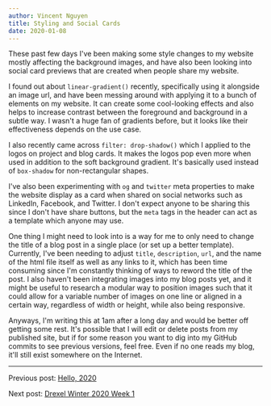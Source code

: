 ```yaml
---
author: Vincent Nguyen
title: Styling and Social Cards
date: 2020-01-08
---
```


These past few days I've been making some style changes to my website mostly affecting the background images, and have also been looking into social card previews that are created when people share my website.

I found out about `linear-gradient()` recently, specifically using it alongside an image url, and have been messing around with applying it to a bunch of elements on my website.
It can create some cool-looking effects and also helps to increase contrast between the foreground and background in a subtle way.
I wasn't a huge fan of gradients before, but it looks like their effectiveness depends on the use case.

I also recently came across `filter: drop-shadow()` which I applied to the logos on project and blog cards.
It makes the logos pop even more when used in addition to the soft background gradient.
It's basically used instead of `box-shadow` for non-rectangular shapes.

I've also been experimenting with `og` and `twitter` meta properties to make the website display as a card when shared on social networks such as LinkedIn, Facebook, and Twitter.
I don't expect anyone to be sharing this since I don't have share buttons, but the `meta` tags in the header can act as a template which anyone may use.

One thing I might need to look into is a way for me to only need to change the title of a blog post in a single place (or set up a better template).
Currently, I've been needing to adjust `title`, `description`, `url`, and the name of the html file itself as well as any links to it, which has been time consuming since I'm constantly thinking of ways to reword the title of the post.
I also haven't been integrating images into my blog posts yet, and it might be useful to research a modular way to position images such that it could allow for a variable number of images on one line or aligned in a certain way, regardless of width or height, while also being responsive.

Anyways, I'm writing this at 1am after a long day and would be better off getting some rest.
It's possible that I will edit or delete posts from my published site, but if for some reason you want to dig into my GitHub commits to see previous versions, feel free.
Even if no one reads my blog, it'll still exist somewhere on the Internet.

---

Previous post: [Hello, 2020](blog/hello-2020)

Next post: [Drexel Winter 2020 Week 1](blog/drexel-winter-2020-week-1)